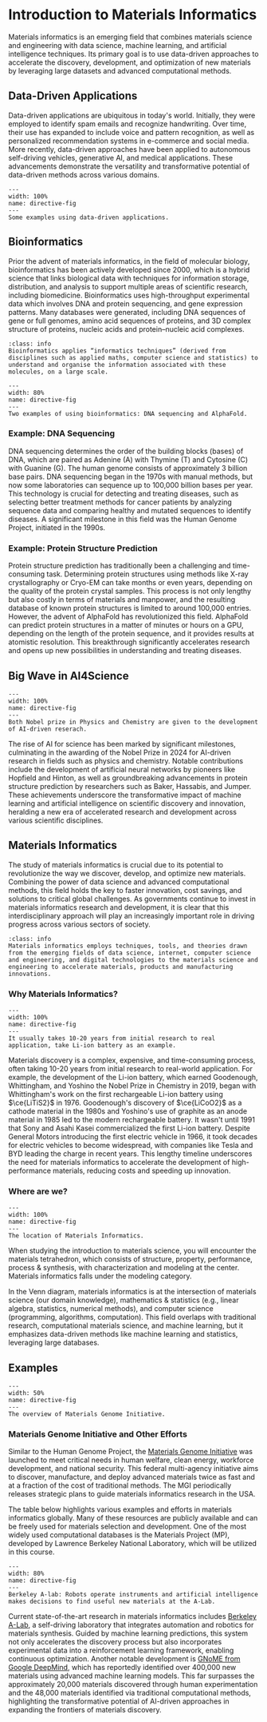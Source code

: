 # Introduction to Materials Informatics

Materials informatics is an emerging field that combines materials science and engineering with data science, machine learning, and artificial intelligence techniques. Its primary goal is to use data-driven approaches to accelerate the discovery, development, and optimization of new materials by leveraging large datasets and advanced computational methods. 

## Data-Driven Applications
Data-driven applications are ubiquitous in today's world. Initially, they were employed to identify spam emails and recognize handwriting. Over time, their use has expanded to include voice and pattern recognition, as well as personalized recommendation systems in e-commerce and social media. More recently, data-driven approaches have been applied to autonomous self-driving vehicles, generative AI, and medical applications. These advancements demonstrate the versatility and transformative potential of data-driven methods across various domains.

```{figure} ../figures/data_driven.png
---
width: 100%
name: directive-fig
---
Some examples using data-driven applications.
```

## Bioinformatics

Prior the advent of materials informatics, in the field of molecular biology, bioinformatics has been actively developed since 2000, which is a hybrid science that links biological data with techniques for information storage, distribution, and analysis to support multiple areas of scientific research, including biomedicine. Bioinformatics uses high-throughput experimental data which involves DNA and protein sequencing, and gene expression patterns. Many databases were generated, including DNA sequences of gene or full genomes, amino acid sequences of proteins, and 3D complex structure of proteins, nucleic acids and protein–nucleic acid complexes.

```{admonition} Definition
:class: info
Bioinformatics applies “informatics techniques” (derived from disciplines such as applied maths, computer science and statistics) to understand and organise the information associated with these molecules, on a large scale. 
```


```{figure} ../figures/bioinformatics.png
---
width: 80%
name: directive-fig
---
Two examples of using bioinformatics: DNA sequencing and AlphaFold.
```
### Example: DNA Sequencing
DNA sequencing determines the order of the building blocks (bases) of DNA, which are paired as Adenine (A) with Thymine (T) and Cytosine (C) with Guanine (G). The human genome consists of approximately 3 billion base pairs. DNA sequencing began in the 1970s with manual methods, but now some laboratories can sequence up to 100,000 billion bases per year. This technology is crucial for detecting and treating diseases, such as selecting better treatment methods for cancer patients by analyzing sequence data and comparing healthy and mutated sequences to identify diseases. A significant milestone in this field was the Human Genome Project, initiated in the 1990s.

### Example: Protein Structure Prediction

Protein structure prediction has traditionally been a challenging and time-consuming task. Determining protein structures using methods like X-ray crystallography or Cryo-EM can take months or even years, depending on the quality of the protein crystal samples. This process is not only lengthy but also costly in terms of materials and manpower, and the resulting database of known protein structures is limited to around 100,000 entries. However, the advent of AlphaFold has revolutionized this field. AlphaFold can predict protein structures in a matter of minutes or hours on a GPU, depending on the length of the protein sequence, and it provides results at atomistic resolution. This breakthrough significantly accelerates research and opens up new possibilities in understanding and treating diseases.

## Big Wave in AI4Science

```{figure} ../figures/nobel_prize.png
---
width: 100%
name: directive-fig
---
Both Nobel prize in Physics and Chemistry are given to the development of AI-driven reserach.
```
The rise of AI for science has been marked by significant milestones, culminating in the awarding of the Nobel Prize in 2024 for AI-driven research in fields such as physics and chemistry. Notable contributions include the development of artificial neural networks by pioneers like Hopfield and Hinton, as well as groundbreaking advancements in protein structure prediction by researchers such as Baker, Hassabis, and Jumper. These achievements underscore the transformative impact of machine learning and artificial intelligence on scientific discovery and innovation, heralding a new era of accelerated research and development across various scientific disciplines.

## Materials Informatics
The study of materials informatics is crucial due to its potential to revolutionize the way we discover, develop, and optimize new materials. Combining the power of data science and advanced computational methods, this field holds the key to faster innovation, cost savings, and solutions to critical global challenges. As governments continue to invest in materials informatics research and development, it is clear that this interdisciplinary approach will play an increasingly important role in driving progress across various sectors of society.

```{admonition} Definition
:class: info
Materials informatics employs techniques, tools, and theories drawn from the emerging fields of data science, internet, computer science and engineering, and digital technologies to the materials science and engineering to accelerate materials, products and manufacturing innovations.
```
### Why Materials Informatics?
```{figure} ../figures/battery_history.png
---
width: 100%
name: directive-fig
---
It usually takes 10-20 years from initial research to real application, take Li-ion battery as an example.
```
Materials discovery is a complex, expensive, and time-consuming process, often taking 10-20 years from initial research to real-world application. For example, the development of the Li-ion battery, which earned Goodenough, Whittingham, and Yoshino the Nobel Prize in Chemistry in 2019, began with Whittingham's work on the first rechargeable Li-ion battery using $\ce{LiTiS2}$ in 1976. Goodenough's discovery of $\ce{LiCoO2}$ as a cathode material in the 1980s and Yoshino's use of graphite as an anode material in 1985 led to the modern rechargeable battery. It wasn't until 1991 that Sony and Asahi Kasei commercialized the first Li-ion battery. Despite General Motors introducing the first electric vehicle in 1966, it took decades for electric vehicles to become widespread, with companies like Tesla and BYD leading the charge in recent years. This lengthy timeline underscores the need for materials informatics to accelerate the development of high-performance materials, reducing costs and speeding up innovation.

### Where are we?
```{figure} ../figures/wherearewe.png
---
width: 100%
name: directive-fig
---
The location of Materials Informatics.
```
When studying the introduction to materials science, you will encounter the materials tetrahedron, which consists of structure, property, performance, process & synthesis, with characterization and modeling at the center. Materials informatics falls under the modeling category. 

In the Venn diagram, materials informatics is at the intersection of materials science (our domain knowledge), mathematics & statistics (e.g., linear algebra, statistics, numerical methods), and computer science (programming, algorithms, computation). This field overlaps with traditional research, computational materials science, and machine learning, but it emphasizes data-driven methods like machine learning and statistics, leveraging large databases.

## Examples
```{figure} ../figures/MGI.png
---
width: 50%
name: directive-fig
---
The overview of Materials Genome Initiative.
```
### Materials Genome Initiative and Other Efforts
Similar to the Human Genome Project, the [Materials Genome Initiative](https://www.mgi.gov/) was launched to meet critical needs in human welfare, clean energy, workforce development, and national security. This federal multi-agency initiative aims to discover, manufacture, and deploy advanced materials twice as fast and at a fraction of the cost of traditional methods. The MGI periodically releases strategic plans to guide materials informatics research in the USA.

The table below highlights various examples and efforts in materials informatics globally. Many of these resources are publicly available and can be freely used for materials selection and development. One of the most widely used computational databases is the Materials Project (MP), developed by Lawrence Berkeley National Laboratory, which will be utilized in this course.

```{figure} ../figures/a-lab.png
---
width: 80%
name: directive-fig
---
Berkeley A-lab: Robots operate instruments and artificial intelligence makes decisions to find useful new materials at the A-Lab.
```

Current state-of-the-art research in materials informatics includes [Berkeley A-Lab](https://www.nature.com/articles/s41586-023-06734-w), a self-driving laboratory that integrates automation and robotics for materials synthesis. Guided by machine learning predictions, this system not only accelerates the discovery process but also incorporates experimental data into a reinforcement learning framework, enabling continuous optimization. Another notable development is [GNoME from Google DeepMind](https://github.com/google-deepmind/materials_discovery), which has reportedly identified over 400,000 new materials using advanced machine learning models. This far surpasses the approximately 20,000 materials discovered through human experimentation and the 48,000 materials identified via traditional computational methods, highlighting the transformative potential of AI-driven approaches in expanding the frontiers of materials discovery.






